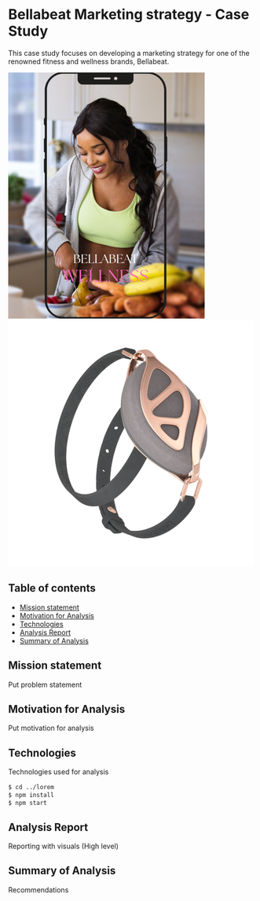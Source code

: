 # Bellabeat Marketing strategy - Case Study

This case study focuses on developing a marketing strategy for one of the renowned fitness and wellness brands, Bellabeat.

![My Image1](images/girl.png)
![My Image2](images/leaf.png)

 ## Table of contents
* [Mission statement](#company)
* [Motivation for Analysis](#motivation)
* [Technologies](#tech)
* [Analysis Report](#report)
* [Summary of Analysis](#summary)

## Mission statement
Put problem statement
	
## Motivation for Analysis
Put motivation for analysis
	
## Technologies
Technologies used for analysis

```
$ cd ../lorem
$ npm install
$ npm start
```

## Analysis Report
Reporting with visuals
(High level)

## Summary of Analysis
Recommendations



